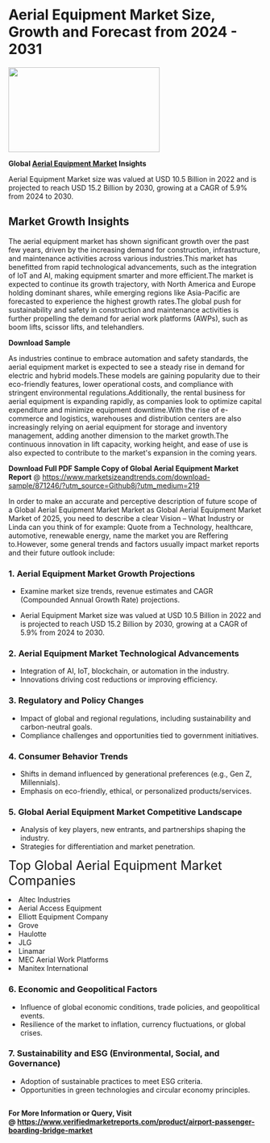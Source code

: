 <H1>Aerial Equipment Market Size, Growth and Forecast from 2024 - 2031</H1><img class="aligncenter size-medium wp-image-584254" src="https://thirdeyenews.in/wp-content/uploads/2024/09/Global-Market-Research-300x168.jpeg" alt="" width="300" height="168" /><p><strong>Global&nbsp;<a href="https://www.marketsizeandtrends.com/download-sample/871246/?utm_source=Github8j?utm_medium=219">Aerial Equipment Market</a> Insights</strong></p><p>Aerial Equipment Market size was valued at USD 10.5 Billion in 2022 and is projected to reach USD 15.2 Billion by 2030, growing at a CAGR of 5.9% from 2024 to 2030.</p><p><h2>Market Growth Insights</h2> <p>The aerial equipment market has shown significant growth over the past few years, driven by the increasing demand for construction, infrastructure, and maintenance activities across various industries.This market has benefitted from rapid technological advancements, such as the integration of IoT and AI, making equipment smarter and more efficient.The market is expected to continue its growth trajectory, with North America and Europe holding dominant shares, while emerging regions like Asia-Pacific are forecasted to experience the highest growth rates.The global push for sustainability and safety in construction and maintenance activities is further propelling the demand for aerial work platforms (AWPs), such as boom lifts, scissor lifts, and telehandlers.</p> <p><strong>Download Sample</strong></p> <p>As industries continue to embrace automation and safety standards, the aerial equipment market is expected to see a steady rise in demand for electric and hybrid models.These models are gaining popularity due to their eco-friendly features, lower operational costs, and compliance with stringent environmental regulations.Additionally, the rental business for aerial equipment is expanding rapidly, as companies look to optimize capital expenditure and minimize equipment downtime.With the rise of e-commerce and logistics, warehouses and distribution centers are also increasingly relying on aerial equipment for storage and inventory management, adding another dimension to the market growth.The continuous innovation in lift capacity, working height, and ease of use is also expected to contribute to the market's expansion in the coming years.</p> <p><span class=""><strong>Download Full PDF Sample Copy of Global Aerial Equipment Market Report</strong> @ <a href="https://www.marketsizeandtrends.com/download-sample/871246/?utm_source=Github8j?utm_medium=219" target="_blank">https://www.marketsizeandtrends.com/download-sample/871246/?utm_source=Github8j?utm_medium=219</a></span></p><p>In order to make an accurate and perceptive description of future scope of a Global&nbsp;Aerial Equipment Market Market as Global&nbsp;Aerial Equipment Market Market of 2025, you need to describe a clear Vision &ndash; What Industry or Linda can you think of for example: Quote from a Technology, healthcare, automotive, renewable energy, name the market you are Reffering to.However, some general trends and factors usually impact market reports and their future outlook include:</p><h3>1.&nbsp;<strong>Aerial Equipment Market Growth Projections</strong></h3><ul><li>Examine market size trends, revenue estimates and CAGR (Compounded Annual Growth Rate) projections.</li><li><p>Aerial Equipment Market size was valued at USD 10.5 Billion in 2022 and is projected to reach USD 15.2 Billion by 2030, growing at a CAGR of 5.9% from 2024 to 2030.</p></li></ul><h3>2.&nbsp;<strong>Aerial Equipment Market Technological Advancements</strong></h3><ul><li>Integration of AI, IoT, blockchain, or automation in the industry.</li><li>Innovations driving cost reductions or improving efficiency.</li></ul><h3>3.&nbsp;<strong>Regulatory and Policy Changes</strong></h3><ul><li>Impact of global and regional regulations, including sustainability and carbon-neutral goals.</li><li>Compliance challenges and opportunities tied to government initiatives.</li></ul><h3>4.&nbsp;<strong>Consumer Behavior Trends</strong></h3><ul><li>Shifts in demand influenced by generational preferences (e.g., Gen Z, Millennials).</li><li>Emphasis on eco-friendly, ethical, or personalized products/services.</li></ul><h3>5.&nbsp;<strong>Global Aerial Equipment Market Competitive Landscape</strong></h3><ul><li>Analysis of key players, new entrants, and partnerships shaping the industry.</li><li>Strategies for differentiation and market penetration.</li></ul><p data-pm-slice="1 1 []"><span style="color: inherit; font-family: inherit; font-size: 25px;">Top Global Aerial Equipment Market Companies</span></p><div class="" data-test-id=""><p><li>Altec Industries</li><li> Aerial Access Equipment</li><li> Elliott Equipment Company</li><li> Grove</li><li> Haulotte</li><li> JLG</li><li> Linamar</li><li> MEC Aerial Work Platforms</li><li> Manitex International</li></p></div><h3>6.&nbsp;<strong>Economic and Geopolitical Factors</strong></h3><ul><li>Influence of global economic conditions, trade policies, and geopolitical events.</li><li>Resilience of the market to inflation, currency fluctuations, or global crises.</li></ul><h3>7.&nbsp;<strong>Sustainability and ESG (Environmental, Social, and Governance)</strong></h3><ul><li>Adoption of sustainable practices to meet ESG criteria.</li><li>Opportunities in green technologies and circular economy principles.</li></ul><h2><strong style="font-size: 14px;">For More Information or Query, Visit @&nbsp;</strong><a style="background-color: #ffffff; font-size: 14px;" href="https://www.marketsizeandtrends.com/report/aerial-equipment-market/" target="_blank">https://www.verifiedmarketreports.com/product/airport-passenger-boarding-bridge-market</a></h2>